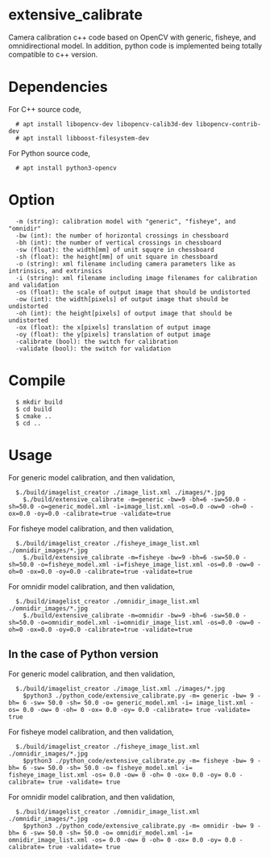 # extensive_calibrate
Camera calibration c++ code based on OpenCV with generic, fisheye, and omnidirectional model. In addition, python code is implemented being totally compatible to c++ version.

# Dependencies
For C++ source code,
<pre><code>  # apt install libopencv-dev libopencv-calib3d-dev libopencv-contrib-dev
  # apt install libboost-filesystem-dev</code></pre>

For Python source code,
<pre><code>  # apt install python3-opencv</code></pre>

# Option
<pre><code>  -m (string): calibration model with "generic", "fisheye", and "omnidir"
  -bw (int): the number of horizontal crossings in chessboard 
  -bh (int): the number of vertical crossings in chessboard
  -sw (float): the width[mm] of unit squqre in chessboard
  -sh (float): the height[mm] of unit square in chessboard
  -o (string): xml filename including camera parameters like as intrinsics, and extrinsics
  -i (string): xml filename including image filenames for calibration and validation
  -os (float): the scale of output image that should be undistorted
  -ow (int): the width[pixels] of output image that should be undistorted
  -oh (int): the height[pixels] of output image that should be undistorted
  -ox (float): the x[pixels] translation of output image
  -oy (float): the y[pixels] translation of output image
  -calibrate (bool): the switch for calibration
  -validate (bool): the switch for validation</code></pre>

# Compile
<pre><code>  $ mkdir build
  $ cd build
  $ cmake ..
  $ cd ..</code></pre>

# Usage
For generic model calibration, and then validation,
<pre><code>  $./build/imagelist_creator ./image_list.xml ./images/*.jpg
    $./build/extensive_calibrate -m=generic -bw=9 -bh=6 -sw=50.0 -sh=50.0 -o=generic_model.xml -i=image_list.xml -os=0.0 -ow=0 -oh=0 -ox=0.0 -oy=0.0 -calibrate=true -validate=true </code></pre>

For fisheye model calibration, and then validation,
<pre><code>  $./build/imagelist_creator ./fisheye_image_list.xml ./omnidir_images/*.jpg
    $./build/extensive_calibrate -m=fisheye -bw=9 -bh=6 -sw=50.0 -sh=50.0 -o=fisheye_model.xml -i=fisheye_image_list.xml -os=0.0 -ow=0 -oh=0 -ox=0.0 -oy=0.0 -calibrate=true -validate=true </code></pre>

For omnidir model calibration, and then validation,
<pre><code>  $./build/imagelist_creator ./omnidir_image_list.xml ./omnidir_images/*.jpg
    $./build/extensive_calibrate -m=omnidir -bw=9 -bh=6 -sw=50.0 -sh=50.0 -o=omnidir_model.xml -i=omnidir_image_list.xml -os=0.0 -ow=0 -oh=0 -ox=0.0 -oy=0.0 -calibrate=true -validate=true </code></pre>

## In the case of Python version
For generic model calibration, and then validation,
<pre><code>  $./build/imagelist_creator ./image_list.xml ./images/*.jpg
    $python3 ./python_code/extensive_calibrate.py -m= generic -bw= 9 -bh= 6 -sw= 50.0 -sh= 50.0 -o= generic_model.xml -i= image_list.xml -os= 0.0 -ow= 0 -oh= 0 -ox= 0.0 -oy= 0.0 -calibrate= true -validate= true </code></pre>

For fisheye model calibration, and then validation,
<pre><code>  $./build/imagelist_creator ./fisheye_image_list.xml ./omnidir_images/*.jpg
    $python3 ./python_code/extensive_calibrate.py -m= fisheye -bw= 9 -bh= 6 -sw= 50.0 -sh= 50.0 -o= fisheye_model.xml -i= fisheye_image_list.xml -os= 0.0 -ow= 0 -oh= 0 -ox= 0.0 -oy= 0.0 -calibrate= true -validate= true </code></pre>

For omnidir model calibration, and then validation,
<pre><code>  $./build/imagelist_creator ./omnidir_image_list.xml ./omnidir_images/*.jpg
    $python3 ./python_code/extensive_calibrate.py -m= omnidir -bw= 9 -bh= 6 -sw= 50.0 -sh= 50.0 -o= omnidir_model.xml -i= omnidir_image_list.xml -os= 0.0 -ow= 0 -oh= 0 -ox= 0.0 -oy= 0.0 -calibrate= true -validate= true </code></pre>
